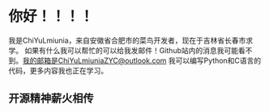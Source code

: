 # 你好！！！！

我是ChiYuLmiunia，来自安徽省合肥市的菜鸟开发者，现在于吉林省长春市求学。
如果有什么我可以帮忙的可以给我发邮件！Github站内的消息我可能看不到。我的邮箱是ChiYuLmiuniaZYC@outlook.com
我可以编写Python和C语言的代码，更多内容我也正在学习。
## 开源精神薪火相传
